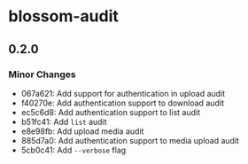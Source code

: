 # blossom-audit

## 0.2.0

### Minor Changes

- 067a621: Add support for authentication in upload audit
- f40270e: Add authentication support to download audit
- ec5c6d8: Add authentication support to list audit
- b51fc41: Add `list` audit
- e8e98fb: Add upload media audit
- 885d7a0: Add authentication support to media upload audit
- 5cb0c41: Add `--verbose` flag
